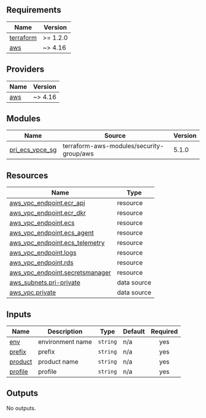 <!-- BEGIN_TF_DOCS -->
## Requirements

| Name | Version |
|------|---------|
| <a name="requirement_terraform"></a> [terraform](#requirement\_terraform) | >= 1.2.0 |
| <a name="requirement_aws"></a> [aws](#requirement\_aws) | ~> 4.16 |

## Providers

| Name | Version |
|------|---------|
| <a name="provider_aws"></a> [aws](#provider\_aws) | ~> 4.16 |

## Modules

| Name | Source | Version |
|------|--------|---------|
| <a name="module_pri_ecs_vpce_sg"></a> [pri\_ecs\_vpce\_sg](#module\_pri\_ecs\_vpce\_sg) | terraform-aws-modules/security-group/aws | 5.1.0 |

## Resources

| Name | Type |
|------|------|
| [aws_vpc_endpoint.ecr_api](https://registry.terraform.io/providers/hashicorp/aws/latest/docs/resources/vpc_endpoint) | resource |
| [aws_vpc_endpoint.ecr_dkr](https://registry.terraform.io/providers/hashicorp/aws/latest/docs/resources/vpc_endpoint) | resource |
| [aws_vpc_endpoint.ecs](https://registry.terraform.io/providers/hashicorp/aws/latest/docs/resources/vpc_endpoint) | resource |
| [aws_vpc_endpoint.ecs_agent](https://registry.terraform.io/providers/hashicorp/aws/latest/docs/resources/vpc_endpoint) | resource |
| [aws_vpc_endpoint.ecs_telemetry](https://registry.terraform.io/providers/hashicorp/aws/latest/docs/resources/vpc_endpoint) | resource |
| [aws_vpc_endpoint.logs](https://registry.terraform.io/providers/hashicorp/aws/latest/docs/resources/vpc_endpoint) | resource |
| [aws_vpc_endpoint.rds](https://registry.terraform.io/providers/hashicorp/aws/latest/docs/resources/vpc_endpoint) | resource |
| [aws_vpc_endpoint.secretsmanager](https://registry.terraform.io/providers/hashicorp/aws/latest/docs/resources/vpc_endpoint) | resource |
| [aws_subnets.pri-private](https://registry.terraform.io/providers/hashicorp/aws/latest/docs/data-sources/subnets) | data source |
| [aws_vpc.private](https://registry.terraform.io/providers/hashicorp/aws/latest/docs/data-sources/vpc) | data source |

## Inputs

| Name | Description | Type | Default | Required |
|------|-------------|------|---------|:--------:|
| <a name="input_env"></a> [env](#input\_env) | environment name | `string` | n/a | yes |
| <a name="input_prefix"></a> [prefix](#input\_prefix) | prefix | `string` | n/a | yes |
| <a name="input_product"></a> [product](#input\_product) | product name | `string` | n/a | yes |
| <a name="input_profile"></a> [profile](#input\_profile) | profile | `string` | n/a | yes |

## Outputs

No outputs.
<!-- END_TF_DOCS -->